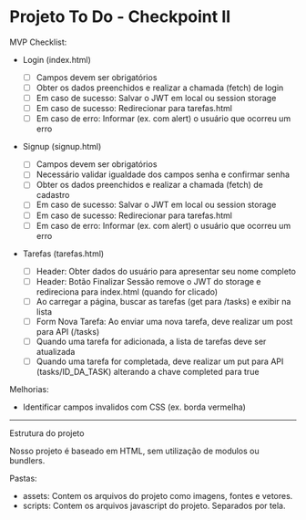 # Projeto To Do - Checkpoint II

MVP Checklist:

- Login (index.html)

  - [ ] Campos devem ser obrigatórios
  - [ ] Obter os dados preenchidos e realizar a chamada (fetch) de login
  - [ ] Em caso de sucesso: Salvar o JWT em local ou session storage
  - [ ] Em caso de sucesso: Redirecionar para tarefas.html
  - [ ] Em caso de erro: Informar (ex. com alert) o usuário que ocorreu um erro

- Signup (signup.html)

  - [ ] Campos devem ser obrigatórios
  - [ ] Necessário validar igualdade dos campos senha e confirmar senha
  - [ ] Obter os dados preenchidos e realizar a chamada (fetch) de cadastro
  - [ ] Em caso de sucesso: Salvar o JWT em local ou session storage
  - [ ] Em caso de sucesso: Redirecionar para tarefas.html
  - [ ] Em caso de erro: Informar (ex. com alert) o usuário que ocorreu um erro

- Tarefas (tarefas.html)

  - [ ] Header: Obter dados do usuário para apresentar seu nome completo
  - [ ] Header: Botão Finalizar Sessão remove o JWT do storage e redireciona para index.html (quando for clicado)
  - [ ] Ao carregar a página, buscar as tarefas (get para /tasks) e exibir na lista
  - [ ] Form Nova Tarefa: Ao enviar uma nova tarefa, deve realizar um post para API (/tasks)
  - [ ] Quando uma tarefa for adicionada, a lista de tarefas deve ser atualizada
  - [ ] Quando uma tarefa for completada, deve realizar um put para API (tasks/ID_DA_TASK) alterando a chave completed para true

Melhorias:

- Identificar campos invalidos com CSS (ex. borda vermelha)

---

Estrutura do projeto

Nosso projeto é baseado em HTML, sem utilização de modulos ou bundlers.

Pastas:

- assets: Contem os arquivos do projeto como imagens, fontes e vetores.
- scripts: Contem os arquivos javascript do projeto. Separados por tela.
